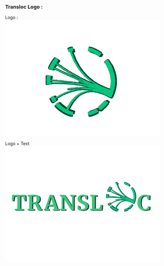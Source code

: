 ### Transloc Logo :

Logo : 
![logo](https://github.com/ConservationTranslocation/images/blob/bbees/logo/graphic/logo.png?raw=true)

Logo + Text
![textLogo](https://github.com/ConservationTranslocation/images/blob/bbees/logo/graphic/transloc.png?raw=true)




